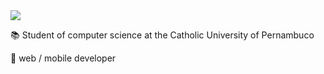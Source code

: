 <img src="https://uploaddeimagens.com.br/images/003/030/739/full/Group_5.png?1610474048"/>

📚 Student of computer science at the Catholic University of Pernambuco <p/>
📱 web / mobile developer
